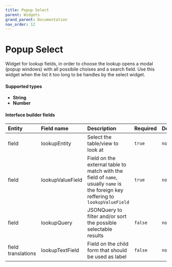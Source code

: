 ```yaml
---
title: Popup Select
parent: Widgets
grand_parent: Documentation
nav_order: 12
---
```


# Popup Select

Widget for lookup fields, in order to choose the lookup opens a modal (popup windows) with all possibile choises and a search field.
Use this widget when the list it too long to be handles by the select widget.


#### Supported types
- **String**
- **Number**

#### Interface builder fields

| Entity          | Field name        | Description       | Required       | Default       |
|:----------------|:------------------|:------------------|:------------------|:------------------|
| field           | lookupEntity      | Select the table/view to look at           | `true`           | `none`           |
| field           | lookupValueField  | Field on the external table to match with the field of `name`, usually `name` is the foreign key reffering to `lookupValueField`       | `true`           | `none`           |
| field           | lookupQuery  | JSONQuery to filter and/or sort the possible selectable results       | `false`           | `none`           |
| field translations | lookupTextField  | Field on the child form that should be used as label        | `false`           | `none`           |
